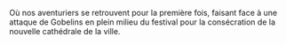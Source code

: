 Où nos aventuriers se retrouvent pour la première fois, faisant face à une
attaque de Gobelins en plein milieu du festival pour la consécration de la
nouvelle cathédrale de la ville.
